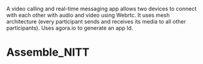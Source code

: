 A video calling and real-time messaging app allows two devices to connect with each other with audio and video using Webrtc. It uses mesh architecture (every participant sends and receives its media to all other participants). Uses agora.io to generate an app Id.
# Assemble_NITT
